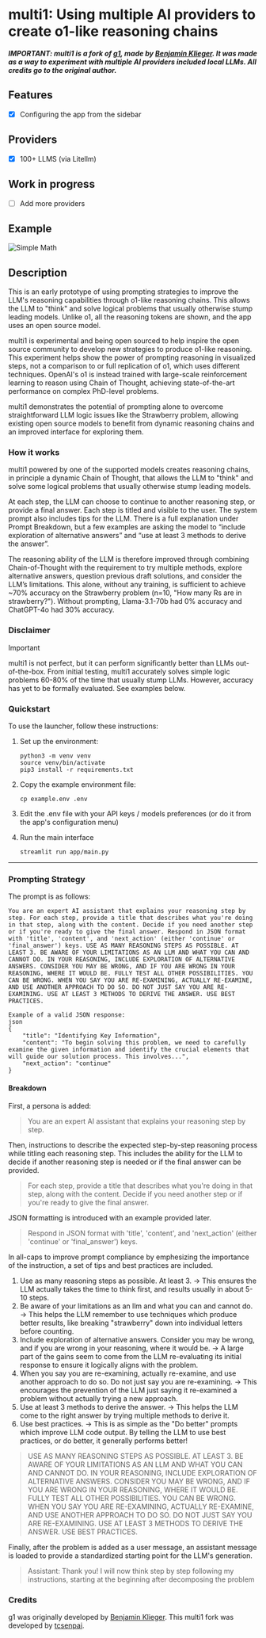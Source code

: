 # multi1: Using multiple AI providers to create o1-like reasoning chains

***IMPORTANT: multi1 is a fork of [g1](https://github.com/bklieger-groq/g1/), made by [Benjamin Klieger](https://x.com/benjaminklieger). It was made as a way to experiment with multiple AI providers included local LLMs. All credits go to the original author.***

## Features

- [x] Configuring the app from the sidebar

## Providers

 - [x] 100+ LLMS (via Litellm)

## Work in progress

- [ ] Add more providers

## Example

![Simple Math](examples/maths.png)

## Description

This is an early prototype of using prompting strategies to improve the LLM's reasoning capabilities through o1-like reasoning chains. This allows the LLM to "think" and solve logical problems that usually otherwise stump leading models. Unlike o1, all the reasoning tokens are shown, and the app uses an open source model.

multi1 is experimental and being open sourced to help inspire the open source community to develop new strategies to produce o1-like reasoning. This experiment helps show the power of prompting reasoning in visualized steps, not a comparison to or full replication of o1, which uses different techniques. OpenAI's o1 is instead trained with large-scale reinforcement learning to reason using Chain of Thought, achieving state-of-the-art performance on complex PhD-level problems.

multi1 demonstrates the potential of prompting alone to overcome straightforward LLM logic issues like the Strawberry problem, allowing existing open source models to benefit from dynamic reasoning chains and an improved interface for exploring them.


### How it works

multi1 powered by one of the supported models creates reasoning chains, in principle a dynamic Chain of Thought, that allows the LLM to "think" and solve some logical problems that usually otherwise stump leading models.

At each step, the LLM can choose to continue to another reasoning step, or provide a final answer. Each step is titled and visible to the user. The system prompt also includes tips for the LLM. There is a full explanation under Prompt Breakdown, but a few examples are asking the model to “include exploration of alternative answers” and “use at least 3 methods to derive the answer”.

The reasoning ability of the LLM is therefore improved through combining Chain-of-Thought with the requirement to try multiple methods, explore alternative answers, question previous draft solutions, and consider the LLM’s limitations. This alone, without any training, is sufficient to achieve ~70% accuracy on the Strawberry problem (n=10, "How many Rs are in strawberry?"). Without prompting, Llama-3.1-70b had 0% accuracy and ChatGPT-4o had 30% accuracy.


### Disclaimer

> [!IMPORTANT]
> multi1 is not perfect, but it can perform significantly better than LLMs out-of-the-box. From initial testing, multi1 accurately solves simple logic problems 60-80% of the time that usually stump LLMs. However, accuracy has yet to be formally evaluated. See examples below.



### Quickstart

To use the launcher, follow these instructions:

1. Set up the environment:

   ```
   python3 -m venv venv
   source venv/bin/activate
   pip3 install -r requirements.txt
   ```

2. Copy the example environment file:

   ```
   cp example.env .env
   ```

3. Edit the .env file with your API keys / models preferences (or do it from the app's configuration menu)

4. Run the main interface

   ```
   streamlit run app/main.py
   ```

---

### Prompting Strategy

The prompt is as follows:

```
You are an expert AI assistant that explains your reasoning step by step. For each step, provide a title that describes what you're doing in that step, along with the content. Decide if you need another step or if you're ready to give the final answer. Respond in JSON format with 'title', 'content', and 'next_action' (either 'continue' or 'final_answer') keys. USE AS MANY REASONING STEPS AS POSSIBLE. AT LEAST 3. BE AWARE OF YOUR LIMITATIONS AS AN LLM AND WHAT YOU CAN AND CANNOT DO. IN YOUR REASONING, INCLUDE EXPLORATION OF ALTERNATIVE ANSWERS. CONSIDER YOU MAY BE WRONG, AND IF YOU ARE WRONG IN YOUR REASONING, WHERE IT WOULD BE. FULLY TEST ALL OTHER POSSIBILITIES. YOU CAN BE WRONG. WHEN YOU SAY YOU ARE RE-EXAMINING, ACTUALLY RE-EXAMINE, AND USE ANOTHER APPROACH TO DO SO. DO NOT JUST SAY YOU ARE RE-EXAMINING. USE AT LEAST 3 METHODS TO DERIVE THE ANSWER. USE BEST PRACTICES.

Example of a valid JSON response:
json
{
    "title": "Identifying Key Information",
    "content": "To begin solving this problem, we need to carefully examine the given information and identify the crucial elements that will guide our solution process. This involves...",
    "next_action": "continue"
}
```

#### Breakdown

First, a persona is added:

> You are an expert AI assistant that explains your reasoning step by step.



Then, instructions to describe the expected step-by-step reasoning process while titling each reasoning step. This includes the ability for the LLM to decide if another reasoning step is needed or if the final answer can be provided.

> For each step, provide a title that describes what you're doing in that step, along with the content. Decide if you need another step or if you're ready to give the final answer.



JSON formatting is introduced with an example provided later.

> Respond in JSON format with 'title', 'content', and 'next_action' (either 'continue' or 'final_answer') keys.



In all-caps to improve prompt compliance by emphesizing the importance of the instruction, a set of tips and best practices are included.

1. Use as many reasoning steps as possible. At least 3. -> This ensures the LLM actually takes the time to think first, and results usually in about 5-10 steps.
2. Be aware of your limitations as an llm and what you can and cannot do. -> This helps the LLM remember to use techniques which produce better results, like breaking "strawberry" down into individual letters before counting.
3. Include exploration of alternative answers. Consider you may be wrong, and if you are wrong in your reasoning, where it would be. -> A large part of the gains seem to come from the LLM re-evaluating its initial response to ensure it logically aligns with the problem.
4. When you say you are re-examining, actually re-examine, and use another approach to do so. Do not just say you are re-examining. -> This encourages the prevention of the LLM just saying it re-examined a problem without actually trying a new approach.
5. Use at least 3 methods to derive the answer. -> This helps the LLM come to the right answer by trying multiple methods to derive it.
6. Use best practices. -> This is as simple as the "Do better" prompts which improve LLM code output. By telling the LLM to use best practices, or do better, it generally performs better!


> USE AS MANY REASONING STEPS AS POSSIBLE. AT LEAST 3. BE AWARE OF YOUR LIMITATIONS AS AN LLM AND WHAT YOU CAN AND CANNOT DO. IN YOUR REASONING, INCLUDE EXPLORATION OF ALTERNATIVE ANSWERS. CONSIDER YOU MAY BE WRONG, AND IF YOU ARE WRONG IN YOUR REASONING, WHERE IT WOULD BE. FULLY TEST ALL OTHER POSSIBILITIES. YOU CAN BE WRONG. WHEN YOU SAY YOU ARE RE-EXAMINING, ACTUALLY RE-EXAMINE, AND USE ANOTHER APPROACH TO DO SO. DO NOT JUST SAY YOU ARE RE-EXAMINING. USE AT LEAST 3 METHODS TO DERIVE THE ANSWER. USE BEST PRACTICES.



Finally, after the problem is added as a user message, an assistant message is loaded to provide a standardized starting point for the LLM's generation.

> Assistant: Thank you! I will now think step by step following my instructions, starting at the beginning after decomposing the problem


### Credits

g1 was originally developed by [Benjamin Klieger](https://x.com/benjaminklieger).
This multi1 fork was developed by [tcsenpai](https://github.com/tcsenpai).
